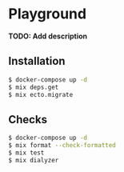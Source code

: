 # Playground

**TODO: Add description**

## Installation

```bash
$ docker-compose up -d
$ mix deps.get
$ mix ecto.migrate
```

## Checks

```bash
$ docker-compose up -d
$ mix format --check-formatted
$ mix test
$ mix dialyzer
```
